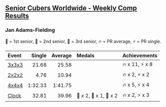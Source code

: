 <style>table {white-space: nowrap;}</style>

## [Senior Cubers Worldwide - Weekly Comp Results](/scw-comp/results/)
### Jan Adams-Fielding

<span style="white-space: nowrap;">🥇 = 1st senior</span>, <span style="white-space: nowrap;">🥈 = 2nd senior</span>, <span style="white-space: nowrap;">🥉 = 3rd senior</span>, <span style="white-space: nowrap;">🔥 = PR average</span>, <span style="white-space: nowrap;">⚡ = PR single</span>.

| Event | Single | Average | Medals | Achievements|
| :-- | --: | --: | :-- | :-- |
| [3x3x3](333.md) | 21.68 | 25.58 |  | 🔥 x 11, ⚡ x 8 |
| [2x2x2](222.md) | 4.76 | 10.94 |  | 🔥 x 2, ⚡ x 2 |
| [4x4x4](444.md) | 1:32.33 | 1:41.75 |  | 🔥 x 5, ⚡ x 4 |
| [Clock](clock.md) | 32.81 | 39.96 | 🥇 x 2, 🥈 x 1, 🥉 x 2 | 🔥 x 2, ⚡ x 3 |

<!-- Global site tag (gtag.js) - Google Analytics -->
<script async src="https://www.googletagmanager.com/gtag/js?id=UA-86348435-3"></script>
<script>window.dataLayer = window.dataLayer || []; function gtag() {dataLayer.push(arguments);} gtag('js', new Date()); gtag('config', 'UA-86348435-3');</script>
